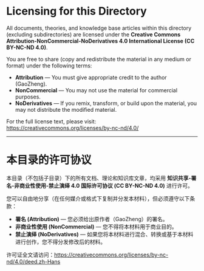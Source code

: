 ﻿# Licensing for this Directory

All documents, theories, and knowledge base articles within this directory (excluding subdirectories) are licensed under the **Creative Commons Attribution-NonCommercial-NoDerivatives 4.0 International License (CC BY-NC-ND 4.0)**.

You are free to share (copy and redistribute the material in any medium or format) under the following terms:
- **Attribution** — You must give appropriate credit to the author (GaoZheng).
- **NonCommercial** — You may not use the material for commercial purposes.
- **NoDerivatives** — If you remix, transform, or build upon the material, you may not distribute the modified material.

For the full license text, please visit: https://creativecommons.org/licenses/by-nc-nd/4.0/

---

# 本目录的许可协议

本目录（不包括子目录）下的所有文档、理论和知识库文章，均采用 **知识共享-署名-非商业性使用-禁止演绎 4.0 国际许可协议 (CC BY-NC-ND 4.0)** 进行许可。

您可以自由地分享（在任何媒介或格式下复制并分发本材料），但必须遵守以下条款：
- **署名 (Attribution)** — 您必须给出原作者（GaoZheng）的署名。
- **非商业性使用 (NonCommercial)** — 您不得将本材料用于商业目的。
- **禁止演绎 (NoDerivatives)** — 如果您将本材料进行混合、转换或基于本材料进行创作，您不得分发修改后的材料。

许可证全文请访问：https://creativecommons.org/licenses/by-nc-nd/4.0/deed.zh-Hans
